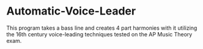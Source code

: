 # Automatic-Voice-Leader
This program takes a bass line and creates 4 part harmonies with it utilizing the 16th century voice-leading 
techniques tested on the AP Music Theory exam. 
